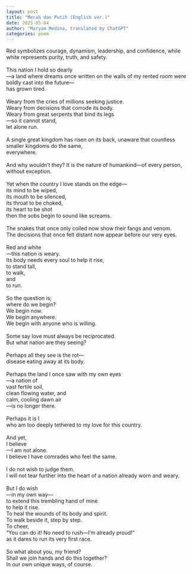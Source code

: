 ```yaml
---
layout: post
title: "Merah dan Putih (English ver.)"
date: 2025-05-04
author: "Maryam Medina, translated by ChatGPT"
categories: poem
---
```


Red symbolizes courage, dynamism, leadership, and confidence, while <br>
white represents purity, truth, and safety.<br>
<br>
This nation I hold so dearly<br>
—a land where dreams once written on the walls of my rented room were boldly cast into the future—<br>
has grown tired.<br>
<br>
Weary from the cries of millions seeking justice. <br>
Weary from decisions that corrode its body. <br>
Weary from great serpents that bind its legs<br>
—so it cannot stand, <br>
let alone run.<br>
<br>
A single great kingdom has risen on its back, unaware that countless smaller kingdoms do the same, <br>
everywhere.<br>
<br>
And why wouldn’t they? It is the nature of humankind—of every person, <br>
without exception.<br>
<br>
Yet when the country I love stands on the edge—<br>
its mind to be wiped, <br>
its mouth to be silenced, <br>
its throat to be choked, <br>
its heart to be shot<br>
then the sobs begin to sound like screams. <br>
<br>
The snakes that once only coiled now show their fangs and venom. <br>
The decisions that once felt distant now appear before our very eyes.<br>
<br>
Red and white<br>
—this nation is weary. <br>
Its body needs every soul to help it rise, <br>
to stand tall, <br>
to walk, <br>
and <br>
to run.<br>
<br>
So the question is;<br>
where do we begin? <br>
We begin now. <br>
We begin anywhere. <br>
We begin with anyone who is willing.<br>
<br>
Some say love must always be reciprocated. <br>
But what nation are they seeing?<br>
<br>
Perhaps all they see is the rot—<br>
disease eating away at its body.<br>
<br>
Perhaps the land I once saw with my own eyes<br>
—a nation of <br>
vast fertile soil, <br>
clean flowing water, and <br>
calm, cooling dawn air<br>
—is no longer there.<br>
<br>
Perhaps it is I <br>
who am too deeply tethered to my love for this country.<br>
<br>
And yet, <br>
I believe<br>
—I am not alone. <br>
I believe I have comrades who feel the same.<br>
<br>
I do not wish to judge them. <br>
I will not tear further into the heart of a nation already worn and weary.<br>
<br>
But I do wish<br>
—in my own way—<br>
to extend this trembling hand of mine<br> 
to help it rise.<br>
To heal the wounds of its body and spirit. <br>
To walk beside it, step by step. <br>
To cheer, <br>
“You can do it! No need to rush—I’m already proud!” <br>
as it dares to run its very first race.<br>
<br>
So what about you, my friend? <br>
Shall we join hands and do this together? <br>
In our own unique ways, of course.<br>
